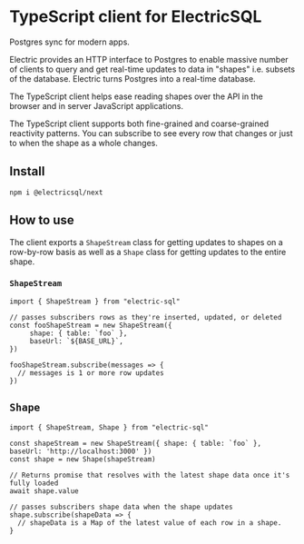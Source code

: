 # TypeScript client for ElectricSQL

Postgres sync for modern apps.

Electric provides an HTTP interface to Postgres to enable massive number of clients to query and get real-time updates to data in "shapes" i.e. subsets of the database. Electric turns Postgres into a real-time database.

The TypeScript client helps ease reading shapes over the API in the browser and in server JavaScript applications.

The TypeScript client supports both fine-grained and coarse-grained reactivity patterns. You can subscribe to see every row that changes or just to when the shape as a whole changes.

## Install

`npm i @electricsql/next`

## How to use

The client exports a `ShapeStream` class for getting updates to shapes on a row-by-row basis as well as a `Shape` class for getting updates to the entire shape.

### `ShapeStream`

```tsx
import { ShapeStream } from "electric-sql"

// passes subscribers rows as they're inserted, updated, or deleted
const fooShapeStream = new ShapeStream({
     shape: { table: `foo` },
     baseUrl: `${BASE_URL}`,
})

fooShapeStream.subscribe(messages => {
  // messages is 1 or more row updates
})
```

## `Shape`

```tsx
import { ShapeStream, Shape } from "electric-sql"

const shapeStream = new ShapeStream({ shape: { table: `foo` }, baseUrl: 'http://localhost:3000' })
const shape = new Shape(shapeStream)

// Returns promise that resolves with the latest shape data once it's fully loaded
await shape.value

// passes subscribers shape data when the shape updates
shape.subscribe(shapeData => {
  // shapeData is a Map of the latest value of each row in a shape.
}
```
